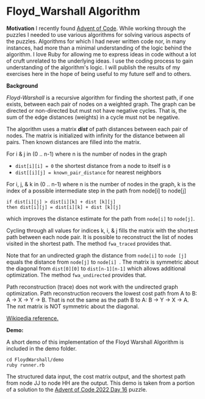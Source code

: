 
# Floyd_Warshall Algorithm

**Motivation**
I recently found [Advent of Code](https://adventofcode.com/). While working through the puzzles I needed to use various algorithms for solving various aspects of the puzzles. Algorithms for which I had never written code nor, in many instances, had more than a minimal understanding of the logic behind the algorithm. I love Ruby for allowing me to express ideas in code without a lot of cruft unrelated to the underlying ideas. I use the coding process to gain understanding of the algorithm's logic. I will publish the results of my exercises here in the hope of being useful to my future self and to others.

**Background**

*Floyd-Warshall* is a recursive algorithm for finding the shortest path, if one exists, between each pair of nodes on a weighted graph. The graph can be directed or non-directed but must not have negative cycles. That is, the sum of the edge distances (weights) in a cycle must not be negative.

The algorithm uses a matrix ***dist*** of path distances between each pair of nodes. The matrix is initialized with infinity for the distance between all pairs. Then known distances are filled into the matrix.

For i & j in (0 .. n-1) where n is the number of nodes in the graph

 - `dist[i][i] = 0`  the shortest distance from a node to itself is `0`
 - `dist[[i][j] = known_pair_distance` for nearest neighbors

For i, j, & k in (0 .. n-1) where n is the number of nodes in the graph,
k is the index of a possible intermediate step in the path from node[i] to node[j]

    if dist[i][j] > dist[i][k] + dist [k][j]
    then dist[i][j] = dist[i][k] + dist [k][j]
which improves the distance estimate for the path from `node[i]` to `node[j]`.

Cycling through all values for indices k, i, & j fills the matrix with the shortest path between each node pair. It is possible to reconstruct the list of nodes visited in the shortest path. The method `fwa_traced` provides that.

Note that for an undirected graph the distance from `node[i]` to `node [j]` equals the distance from `node[j]` to `node[i] `. The matrix is symmetric about the diagonal from `dist[0][0]` to `dist[n-1][n-1]` which allows additional optimization. The method `fwa_undirected` provides that.

Path reconstruction (trace) does not work with the undirected graph optimization. Path reconstruction recovers the lowest cost path from A to B: A -> X -> Y -> B. That is not the same as the path B to A: B -> Y -> X -> A. The nxt matrix is NOT symmetric about the diagonal.

[Wikipedia reference.](https://en.wikipedia.org/wiki/Floyd%E2%80%93Warshall_algorithm)

**Demo:**

A short demo of this implementation of the Floyd Warshall Algorithm is included in the demo folder.

    cd FloydWarshall/demo
    ruby runner.rb

The structured data input, the cost matrix output, and the shortest path from node JJ to node HH are the output. This demo is taken from a portion of a solution to the [Advent of Code 2022 Day 16](https://adventofcode.com/2022) puzzle.

